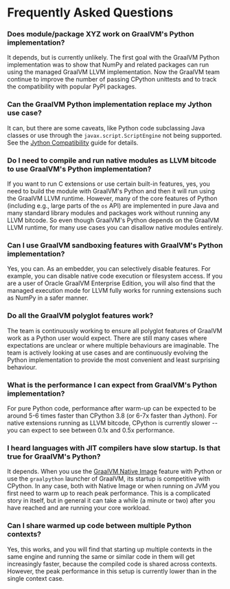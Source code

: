 # Frequently Asked Questions

### Does module/package XYZ work on GraalVM's Python implementation?

It depends, but is currently unlikely. The first goal with the GraalVM Python implementation was to
show that NumPy and related packages can run using the managed GraalVM LLVM
implementation. Now the GraalVM team continue to improve the
number of passing CPython unittests and to track the compatibility with popular PyPI packages.

### Can the GraalVM Python implementation replace my Jython use case?

It can, but there are some caveats, like Python code subclassing Java
classes or use through the `javax.script.ScriptEngine` not being
supported. See the [Jython Compatibility](Jython.md) guide for details.

### Do I need to compile and run native modules as LLVM bitcode to use GraalVM's Python implementation?

If you want to run C extensions or use certain built-in features, yes, you need
to build the module with GraalVM's Python and then it will run using the GraalVM
LLVM runtime. However, many of the core features of Python (including e.g.,
large parts of the `os` API) are implemented in pure Java and many standard
library modules and packages work without running any LLVM bitcode. So even
though GraalVM's Python depends on the GraalVM LLVM runtime, for many use cases
you can disallow native modules entirely.

### Can I use GraalVM sandboxing features with GraalVM's Python implementation?

Yes, you can. As an embedder, you can selectively disable features. For example, you
can disable native code execution or filesystem access. If you are a user of
Oracle GraalVM Enterprise Edition, you will also find that the managed execution mode
for LLVM fully works for running extensions such as NumPy in a safer manner.

### Do all the GraalVM polyglot features work?

The team is continuously working to ensure all polyglot features of GraalVM work as a
Python user would expect. There are still many cases where expectations are
unclear or where multiple behaviours are imaginable. The team is actively looking at
use cases and are continuously evolving the Python implementation to provide the most
convenient and least surprising behaviour.

### What is the performance I can expect from GraalVM's Python implementation?

For pure Python code, performance after warm-up can be expected to be around 5-6
times faster than CPython 3.8 (or 6-7x faster than Jython). For native
extensions running as LLVM bitcode, CPython is currently slower -- you
can expect to see between 0.1x and 0.5x performance.

### I heard languages with JIT compilers have slow startup. Is that true for GraalVM's Python?

It depends. When you use the [GraalVM Native Image](https://www.graalvm.org/reference-manual/native-image/) feature with Python or
use the `graalpython` launcher of GraalVM, its startup is competitive with
CPython. In any case, both with Native Image or when running on JVM you first
need to warm up to reach peak performance. This is a complicated story in
itself, but in general it can take a while (a minute or two) after you have
reached and are running your core workload.

### Can I share warmed up code between multiple Python contexts?

Yes, this works, and you will find that starting up multiple contexts in the
same engine and running the same or similar code in them will get increasingly
faster, because the compiled code is shared across contexts. However, the peak
performance in this setup is currently lower than in the single context case.
